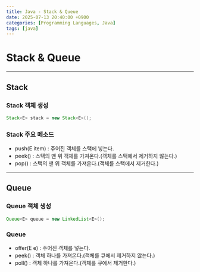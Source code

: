 ```yaml
---
title: Java - Stack & Queue
date: 2025-07-13 20:40:00 +0900
categories: [Programming Languages, Java]
tags: [java]
---
```


# Stack & Queue
---
## Stack
### Stack 객체 생성
```java
Stack<E> stack = new Stack<E>();
```

### Stack 주요 메소드
- push(E item) : 주어진 객체를 스택에 넣는다.
- peek() : 스택의 맨 위 객체를 가져온다.(객체를 스택에서 제거하지 않는다.)
- pop() : 스택의 맨 위 객체를 가져온다.(객체를 스택에서 제거한다.)

---
## Queue
### Queue 객체 생성
```java
Queue<E> queue = new LinkedList<E>();
```

### Queue
- offer(E e) : 주어진 객체를 넣는다.
- peek() : 객체 하나를 가져온다.(객체를 큐에서 제거하지 않는다.)
- poll() : 객체 하나를 가져온다.(객체를 큐에서 제거한다.)